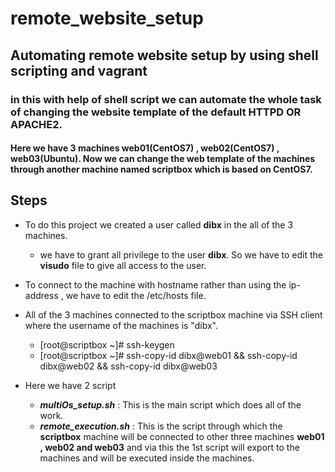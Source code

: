 # remote_website_setup

## Automating remote website setup by using shell scripting and vagrant
### in this with help of shell script we can automate the whole task of changing the website template of the default HTTPD OR APACHE2.
#### Here we have 3 machines web01(CentOS7) , web02(CentOS7) , web03(Ubuntu). Now we can change the web template of the machines through another machine named scriptbox which is based on CentOS7.

## Steps
- To do this project we created a user called **dibx** in the all of the 3 machines.
  - we have to grant all privilege to the user **dibx**. So we have to edit the **visudo** file to give all access to the user. 
- To connect to the machine with hostname rather than using the ip-address , we have to edit the /etc/hosts file.

- All of the 3 machines connected to the scriptbox machine via SSH client where the username of the machines is "dibx".
  - [root@scriptbox ~]# ssh-keygen
  - [root@scriptbox ~]# ssh-copy-id dibx@web01 && ssh-copy-id dibx@web02 && ssh-copy-id dibx@web03
- Here we have 2 script
  - ***multiOs_setup.sh*** : This is the main script which does all of the work.
  - ***remote_execution.sh*** : This is the script through which the **scriptbox** machine will be connected to other three machines **web01 , web02 and web03** and via this the 1st script will export to the machines and will be executed inside the machines.
